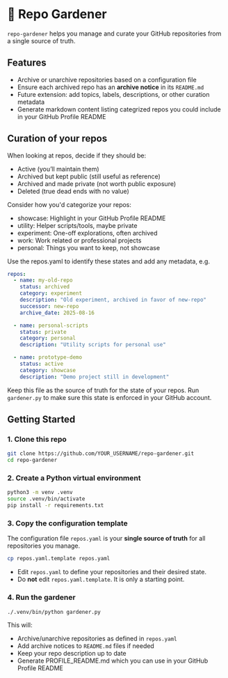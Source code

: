 # 🌱 Repo Gardener

`repo-gardener` helps you manage and curate your GitHub repositories from a single source of truth.

## Features

- Archive or unarchive repositories based on a configuration file
- Ensure each archived repo has an **archive notice** in its `README.md`
- Future extension: add topics, labels, descriptions, or other curation metadata
- Generate markdown content listing categrized repos you could include in your GitHub Profile README

## Curation of your repos

When looking at repos, decide if they should be:

- Active (you’ll maintain them)
- Archived but kept public (still useful as reference)
- Archived and made private (not worth public exposure)
- Deleted (true dead ends with no value)

Consider how you'd categorize your repos:

- showcase: Highlight in your GitHub Profile README
- utility: Helper scripts/tools, maybe private
- experiment: One-off explorations, often archived
- work: Work related or professional projects
- personal: Things you want to keep, not showcase

Use the repos.yaml to identify these states and add any metadata, e.g.

```yaml
repos:
  - name: my-old-repo
    status: archived
    category: experiment
    description: "Old experiment, archived in favor of new-repo"
    successor: new-repo
    archive_date: 2025-08-16

  - name: personal-scripts
    status: private
    category: personal
    description: "Utility scripts for personal use"

  - name: prototype-demo
    status: active
    category: showcase
    description: "Demo project still in development"
```

Keep this file as the source of truth for the state of your repos. Run `gardener.py` to make sure this state is enforced in your GitHub account.

## Getting Started

### 1. Clone this repo

```bash
git clone https://github.com/YOUR_USERNAME/repo-gardener.git
cd repo-gardener
```

### 2. Create a Python virtual environment

```bash
python3 -m venv .venv
source .venv/bin/activate
pip install -r requirements.txt
```

### 3. Copy the configuration template

The configuration file `repos.yaml` is your **single source of truth** for all repositories you manage.

```bash
cp repos.yaml.template repos.yaml
```

- Edit `repos.yaml` to define your repositories and their desired state.
- Do **not** edit `repos.yaml.template`. It is only a starting point.

### 4. Run the gardener

```bash
./.venv/bin/python gardener.py
```

This will:

- Archive/unarchive repositories as defined in `repos.yaml`
- Add archive notices to `README.md` files if needed
- Keep your repo description up to date
- Generate PROFILE_README.md which you can use in your GitHub Profile README
